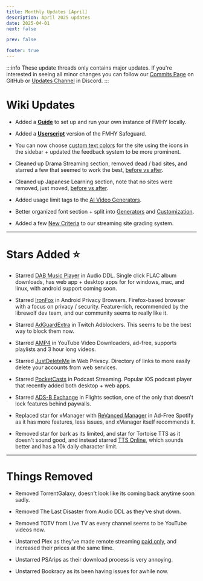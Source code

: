 ```yaml
---
title: Monthly Updates [April]
description: April 2025 updates
date: 2025-04-01
next: false

prev: false

footer: true
---
```


<Post authors="nbats"/>

:::info
These update threads only contains major updates. If you're interested
in seeing all minor changes you can follow our
[Commits Page](https://github.com/fmhy/FMHYedit/commits/main) on GitHub or
[Updates Channel](https://redd.it/17f8msf) in Discord.
:::

# Wiki Updates

- Added a **[Guide](https://fmhy.net/other/selfhosting)** to set up and run your own instance of FMHY locally.

- Added a **[Userscript](https://greasyfork.org/en/scripts/528660-fmhy-safelink-guard)** version of the FMHY Safeguard.

- You can now choose [custom text colors](https://i.imgur.com/kXNRPjM.mp4) for the site using the icons in the sidebar + updated the feedback system to be more prominent.

- Cleaned up Drama Streaming section, removed dead / bad sites, and starred a few that seemed to work the best, [before vs after](https://i.imgur.com/E3QTrUn.png).

- Cleaned up Japanese Learning section, note that no sites were removed, just moved, [before vs after](https://i.imgur.com/wPboWjk.png).


- Added usage limit tags to the [AI Video Generators](https://fmhy.net/ai#video-generation).

- Better organized font section + split into [Generators](https://fmhy.net/text-tools#font-text-generators) and [Customization](https://fmhy.net/text-tools#font-customization).

- Added a few [New Criteria](https://i.imgur.com/s7UGdIz.png) to our streaming site grading system.

***

# Stars Added ⭐

- Starred [DAB Music Player](https://fmhy.net/audio#download-sites) in Audio DDL. Single click FLAC album downloads, has web app + desktop apps for for windows, mac, and linux, with android support coming soon.

- Starred [IronFox](https://fmhy.net/storage#privacy-based) in Android Privacy Browsers. Firefox-based browser with a focus on privacy / security. Feature-rich, recommended by the librewolf dev team, and our community seems to really like it.

- Starred [AdGuardExtra](https://fmhy.net/social-media-tools#twitch-adblockers) in Twitch Adblockers. This seems to be the best way to block them now.

- Starred [AMP4](https://fmhy.net/social-media-tools#youtube-downloaders) in YouTube Video Downloaders, ad-free, supports playlists and 3 hour long videos.

- Starred [JustDeleteMe](https://fmhy.net/privacy#web-privacy) in Web Privacy. Directory of links to more easily delete your accounts from web services.

- Starred [PocketCasts](https://fmhy.net/audio) in Podcast Streaming. Popular iOS podcast player that recently added both desktop + web apps.

- Starred [ADS-B Exchange](https://fmhy.net/misc#flights) in Flights section, one of the only that doesn't lock features behind paywalls.

- Replaced star for xManager with [ReVanced Manager](https://fmhy.net/mobile#android-audio) in Ad-Free Spotify as it has more features, less issues, and xManager itself recommends it.

- Removed star for bark as its limited, and star for Tortoise TTS as it doesn't sound good, and instead starred [TTS Online](https://fmhy.net/ai#text-to-speech), which sounds better and has a 10k daily character limit.

***
 
# Things Removed

- Removed TorrentGalaxy, doesn't look like its coming back anytime soon sadly.

- Removed The Last Disaster from Audio DDL as they've shut down.

- Removed TOTV from Live TV as every channel seems to be YouTube videos now.

- Unstarred Plex as they've made remote streaming [paid only](https://www.plex.tv/blog/important-2025-plex-updates/), and increased their prices at the same time.

- Unstarred PSArips as their download process is very annoying.

- Unstarred Bookracy as its been having issues for awhile now.
